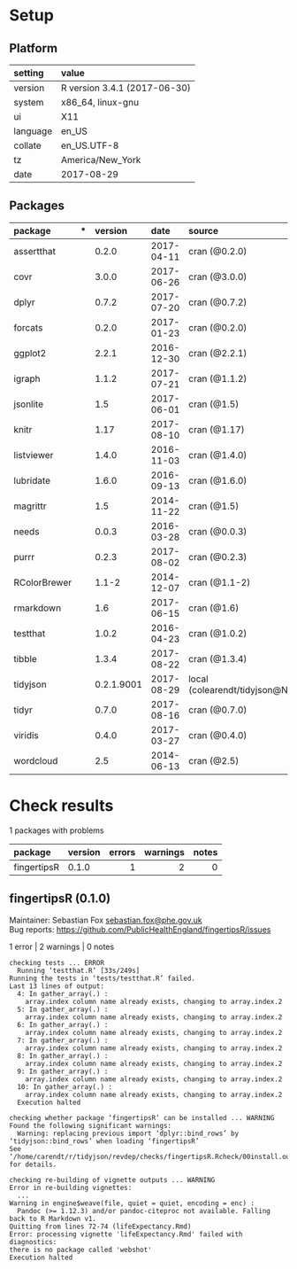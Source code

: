 # Setup

## Platform

|setting  |value                        |
|:--------|:----------------------------|
|version  |R version 3.4.1 (2017-06-30) |
|system   |x86_64, linux-gnu            |
|ui       |X11                          |
|language |en_US                        |
|collate  |en_US.UTF-8                  |
|tz       |America/New_York             |
|date     |2017-08-29                   |

## Packages

|package      |*  |version    |date       |source                         |
|:------------|:--|:----------|:----------|:------------------------------|
|assertthat   |   |0.2.0      |2017-04-11 |cran (@0.2.0)                  |
|covr         |   |3.0.0      |2017-06-26 |cran (@3.0.0)                  |
|dplyr        |   |0.7.2      |2017-07-20 |cran (@0.7.2)                  |
|forcats      |   |0.2.0      |2017-01-23 |cran (@0.2.0)                  |
|ggplot2      |   |2.2.1      |2016-12-30 |cran (@2.2.1)                  |
|igraph       |   |1.1.2      |2017-07-21 |cran (@1.1.2)                  |
|jsonlite     |   |1.5        |2017-06-01 |cran (@1.5)                    |
|knitr        |   |1.17       |2017-08-10 |cran (@1.17)                   |
|listviewer   |   |1.4.0      |2016-11-03 |cran (@1.4.0)                  |
|lubridate    |   |1.6.0      |2016-09-13 |cran (@1.6.0)                  |
|magrittr     |   |1.5        |2014-11-22 |cran (@1.5)                    |
|needs        |   |0.0.3      |2016-03-28 |cran (@0.0.3)                  |
|purrr        |   |0.2.3      |2017-08-02 |cran (@0.2.3)                  |
|RColorBrewer |   |1.1-2      |2014-12-07 |cran (@1.1-2)                  |
|rmarkdown    |   |1.6        |2017-06-15 |cran (@1.6)                    |
|testthat     |   |1.0.2      |2016-04-23 |cran (@1.0.2)                  |
|tibble       |   |1.3.4      |2017-08-22 |cran (@1.3.4)                  |
|tidyjson     |   |0.2.1.9001 |2017-08-29 |local (colearendt/tidyjson@NA) |
|tidyr        |   |0.7.0      |2017-08-16 |cran (@0.7.0)                  |
|viridis      |   |0.4.0      |2017-03-27 |cran (@0.4.0)                  |
|wordcloud    |   |2.5        |2014-06-13 |cran (@2.5)                    |

# Check results

1 packages with problems

|package     |version | errors| warnings| notes|
|:-----------|:-------|------:|--------:|-----:|
|fingertipsR |0.1.0   |      1|        2|     0|

## fingertipsR (0.1.0)
Maintainer: Sebastian Fox <sebastian.fox@phe.gov.uk>  
Bug reports: https://github.com/PublicHealthEngland/fingertipsR/issues

1 error  | 2 warnings | 0 notes

```
checking tests ... ERROR
  Running ‘testthat.R’ [33s/249s]
Running the tests in ‘tests/testthat.R’ failed.
Last 13 lines of output:
  4: In gather_array(.) :
    array.index column name already exists, changing to array.index.2
  5: In gather_array(.) :
    array.index column name already exists, changing to array.index.2
  6: In gather_array(.) :
    array.index column name already exists, changing to array.index.2
  7: In gather_array(.) :
    array.index column name already exists, changing to array.index.2
  8: In gather_array(.) :
    array.index column name already exists, changing to array.index.2
  9: In gather_array(.) :
    array.index column name already exists, changing to array.index.2
  10: In gather_array(.) :
    array.index column name already exists, changing to array.index.2
  Execution halted

checking whether package ‘fingertipsR’ can be installed ... WARNING
Found the following significant warnings:
  Warning: replacing previous import ‘dplyr::bind_rows’ by ‘tidyjson::bind_rows’ when loading ‘fingertipsR’
See ‘/home/carendt/r/tidyjson/revdep/checks/fingertipsR.Rcheck/00install.out’ for details.

checking re-building of vignette outputs ... WARNING
Error in re-building vignettes:
  ...
Warning in engine$weave(file, quiet = quiet, encoding = enc) :
  Pandoc (>= 1.12.3) and/or pandoc-citeproc not available. Falling back to R Markdown v1.
Quitting from lines 72-74 (lifeExpectancy.Rmd) 
Error: processing vignette 'lifeExpectancy.Rmd' failed with diagnostics:
there is no package called 'webshot'
Execution halted

```

